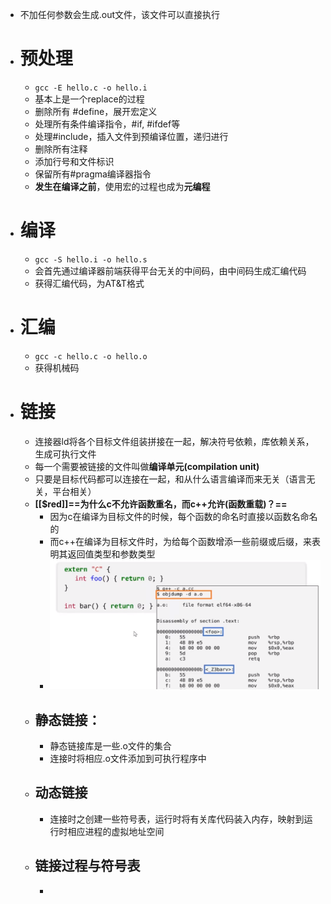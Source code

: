 - 不加任何参数会生成.out文件，该文件可以直接执行
- # 预处理
	- `gcc -E hello.c -o hello.i`
	- 基本上是一个replace的过程
	- 删除所有 \#define，展开宏定义
	- 处理所有条件编译指令，\#if, \#ifdef等
	- 处理\#include，插入文件到预编译位置，递归进行
	- 删除所有注释
	- 添加行号和文件标识
	- 保留所有\#pragma编译器指令
	- **发生在编译之前**，使用宏的过程也成为**元编程**
- # 编译
	- `gcc -S hello.i -o hello.s`
	- 会首先通过编译器前端获得平台无关的中间码，由中间码生成汇编代码
	- 获得汇编代码，为AT&T格式
- # 汇编
	- `gcc -c hello.c -o hello.o`
	- 获得机械码
- # 链接
	- 连接器ld将各个目标文件组装拼接在一起，解决符号依赖，库依赖关系，生成可执行文件
	- 每一个需要被链接的文件叫做**编译单元(compilation unit)**
	- 只要是目标代码都可以连接在一起，和从什么语言编译而来无关（语言无关，平台相关）
	- **[[$red]]==为什么c不允许函数重名，而c++允许(函数重载)？==**
		- 因为c在编译为目标文件的时候，每个函数的命名时直接以函数名命名的
		- 而c++在编译为目标文件时，为给每个函数增添一些前缀或后缀，来表明其返回值类型和参数类型
		- ![image.png](../assets/image_1662898803149_0.png)
	- ## 静态链接：
		- 静态链接库是一些.o文件的集合
		- 连接时将相应.o文件添加到可执行程序中
	- ## 动态链接
		- 连接时之创建一些符号表，运行时将有关库代码装入内存，映射到运行时相应进程的虚拟地址空间
	- ## 链接过程与符号表
		-
